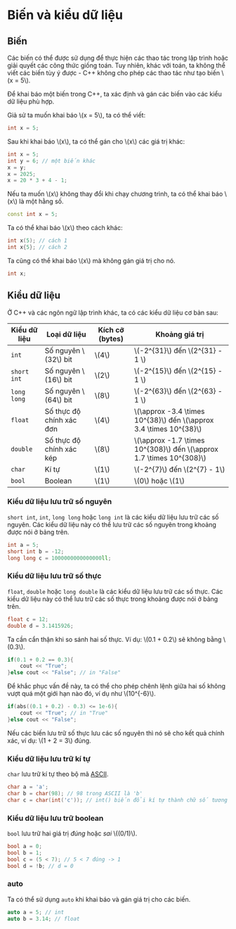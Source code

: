 # Biến và kiểu dữ liệu

## Biến

Các biến có thể được sử dụng để thực hiện các thao tác trong lập trình hoặc giải quyết các công thức giống toán. Tuy nhiên, khác với toán, ta không thể viết các biến tùy ý được - C++ không cho phép các thao tác như tạo biến \\(x = 5\\).

Để khai báo một biến trong C++, ta xác định và gán các biến vào các kiểu dữ liệu phù hợp.

Giả sử ta muốn khai báo \\(x = 5\\), ta có thể viết:

```C++
int x = 5;
```   

Sau khi khai báo \\(x\\), ta có thể gán cho \\(x\\) các giá trị khác:

```C++
int x = 5;
int y = 6; // một biến khác
x = y;
x = 2025;
x = 20 * 3 + 4 - 1;
```

Nếu ta muốn \\(x\\) không thay đổi khi chạy chương trình, ta có thể khai báo \\(x\\) là một hằng số.

```C++
const int x = 5;
```

Ta có thể khai báo \\(x\\) theo cách khác:

```C++
int x(5); // cách 1
int x{5}; // cách 2
```

Ta cũng có thể khai báo \\(x\\) mà không gán giá trị cho nó.

```C++
int x;
```

## Kiểu dữ liệu

Ở C++ và các ngôn ngữ lập trình khác, ta có các kiểu dữ liệu cơ bản sau:

|Kiểu dữ liệu|Loại dữ liệu|Kích cỡ (bytes)|Khoảng giá trị|
|---|---|---|---|
|`int`|Số nguyên \\(32\\) bit|\\(4\\)|\\(-2^{31}\\) đến \\(2^{31} - 1 \\)|
|`short int`|Số nguyên \\(16\\) bit|\\(2\\)|\\(-2^{15}\\) đến \\(2^{15} - 1 \\)|
|`long long`|Số nguyên \\(64\\) bit|\\(8\\)|\\(-2^{63}\\) đến \\(2^{63} - 1 \\)|
|`float`|Số thực độ chính xác đơn|\\(4\\)|\\(\approx -3.4 \times 10^{38}\\) đến \\(\approx 3.4 \times 10^{38}\\)|
|`double`|Số thực độ chính xác kép|\\(8\\)|\\(\approx -1.7 \times 10^{308}\\) đến \\(\approx 1.7 \times 10^{308}\\)||`bool`|Giá trị đúng/sai|1|`true` hoặc `false` (0 hoặc 1)|
|`char`|Kí tự|\\(1\\)|\\(-2^{7}\\) đến  \\(2^{7} - 1\\)|
|`bool`|Boolean|\\(1\\)|\\(0\\) hoặc  \\(1\\)|

### Kiểu dữ liệu lưu trữ số nguyên

`short int`, `int`, `long long` hoặc `long int` là các kiểu dữ liệu lưu trữ các số nguyên. Các kiểu dữ liệu này có thể lưu trữ các số nguyên trong khoảng được nói ở bảng trên.

```C++
int a = 5;
short int b = -12;
long long c = 1000000000000000ll;
```

### Kiểu dữ liệu lưu trữ số thực

`float`, `double` hoặc `long double` là các kiểu dữ liệu lưu trữ các số thực. Các kiểu dữ liệu này có thể lưu trữ các số thực trong khoảng được nói ở bảng trên.

```C++
float c = 12;
double d = 3.1415926;
```

Ta cần cẩn thận khi so sánh hai số thực. Ví dụ: \\(0.1 + 0.2\\) sẽ không bằng \\(0.3\\).

```C++
if(0.1 + 0.2 == 0.3){
	cout << "True";
}else cout << "False"; // in "False"
```

Để khắc phục vấn đề này, ta có thể cho phép chênh lệnh giữa hai số không vượt quá một giới hạn nào đó, ví dụ như \\(10^{-6}\\).

```C++
if(abs((0.1 + 0.2) - 0.3) <= 1e-6){
	cout << "True"; // in "True"
}else cout << "False"; 
```

Nếu các biến lưu trữ số thực lưu các số nguyên thì nó sẽ cho kết quả chính xác, ví dụ: \\(1 + 2 = 3\\) đúng.

### Kiểu dữ liệu lưu trữ kí tự

`char` lưu trữ kí tự theo bộ mã [ASCII](https://vi.wikipedia.org/wiki/ASCII).

```C++
char a = 'a';
char b = char(98); // 98 trong ASCII là 'b'
char c = char(int('c')); // int() biến đổi kí tự thành chữ số tương ứng trong ASCII 
```

### Kiểu dữ liệu lưu trữ boolean

`bool` lưu trữ hai giá trị *đúng* hoặc *sai* \\((0/1)\\).

```C++
bool a = 0;
bool b = 1;
bool c = (5 < 7); // 5 < 7 đúng -> 1
bool d = !b; // d = 0
```

### auto

Ta có thể sử dụng `auto` khi khai báo và gán giá trị cho các biến.

```C++
auto a = 5; // int
auto b = 3.14; // float
```
